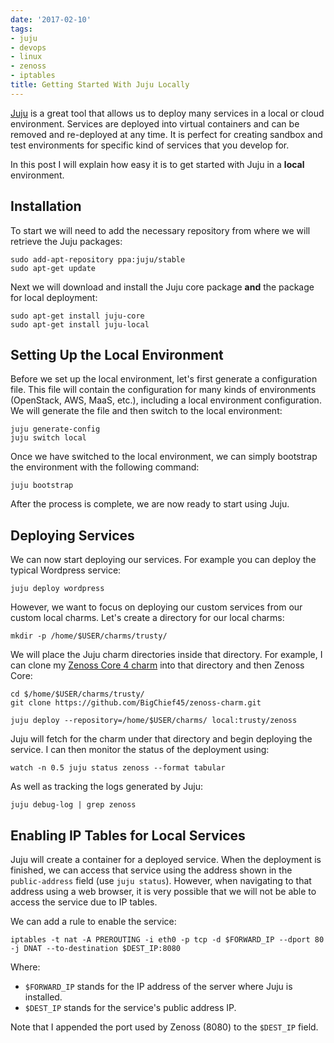 ```yaml
---
date: '2017-02-10'
tags:
- juju
- devops
- linux
- zenoss
- iptables
title: Getting Started With Juju Locally
---
```


[Juju](https://jujucharms.com/) is a great tool that allows us to deploy many services in a local or cloud environment. Services are deployed into virtual containers and can be removed and re-deployed at any time. It is perfect for creating sandbox and test environments for specific kind of services that you develop for.

In this post I will explain how easy it is to get started with Juju in a **local** environment.

## Installation

To start we will need to add the necessary repository from where we will retrieve the Juju packages:

```
sudo add-apt-repository ppa:juju/stable
sudo apt-get update
```

Next we will download and install the Juju core package **and** the package for local deployment:

```
sudo apt-get install juju-core
sudo apt-get install juju-local
```

## Setting Up the Local Environment

Before we set up the local environment, let's first generate a configuration file. This file will contain the configuration for many kinds of environments (OpenStack, AWS, MaaS, etc.), including a local environment configuration. We will generate the file and then switch to the local environment:

```
juju generate-config
juju switch local
```

Once we have switched to the local environment, we can simply bootstrap the environment with the following command:

```
juju bootstrap
```

After the process is complete, we are now ready to start using Juju.

<!--more-->

## Deploying Services

We can now start deploying our services. For example you can deploy the typical Wordpress service:

```
juju deploy wordpress
```

However, we want to focus on deploying our custom services from our custom local charms. Let's create a directory for our local charms:

```
mkdir -p /home/$USER/charms/trusty/
```

We will place the Juju charm directories inside that directory. For example, I can clone my [Zenoss Core 4 charm](https://github.com/BigChief45/zenoss-charm) into that directory and then Zenoss Core:

```
cd $/home/$USER/charms/trusty/
git clone https://github.com/BigChief45/zenoss-charm.git

juju deploy --repository=/home/$USER/charms/ local:trusty/zenoss
```

Juju will fetch for the charm under that directory and begin deploying the service. I can then monitor the status of the deployment using:

```
watch -n 0.5 juju status zenoss --format tabular
```

As well as tracking the logs generated by Juju:

```
juju debug-log | grep zenoss
```

## Enabling IP Tables for Local Services

Juju will create a container for a deployed service. When the deployment is finished, we can access that service using the address shown in the `public-address` field (use `juju status`). However, when navigating to that address using a web browser, it is very possible that we will not be able to access the service due to IP tables.


We can add a rule to enable the service:

```
iptables -t nat -A PREROUTING -i eth0 -p tcp -d $FORWARD_IP --dport 80 -j DNAT --to-destination $DEST_IP:8080
```

Where:

- `$FORWARD_IP` stands for the IP address of the server where Juju is installed.
- `$DEST_IP` stands for the service's public address IP.

Note that I appended the port used by Zenoss (8080) to the `$DEST_IP` field.